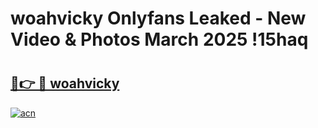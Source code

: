 # woahvicky Onlyfans Leaked - New Video & Photos March 2025 !15haq

# <h2><a href="https://mpvcf5.iuczelnia.edu.pl?title=woahvicky&ref=15haq">🔗👉 🔴 woahvicky</a></h2>

[![acn](https://github.com/user-attachments/assets/0f9c940e-d8b0-45ae-aac7-cd30a18b3e1c)](https://mpvcf5.iuczelnia.edu.pl?title=woahvicky&ref=15haq)

